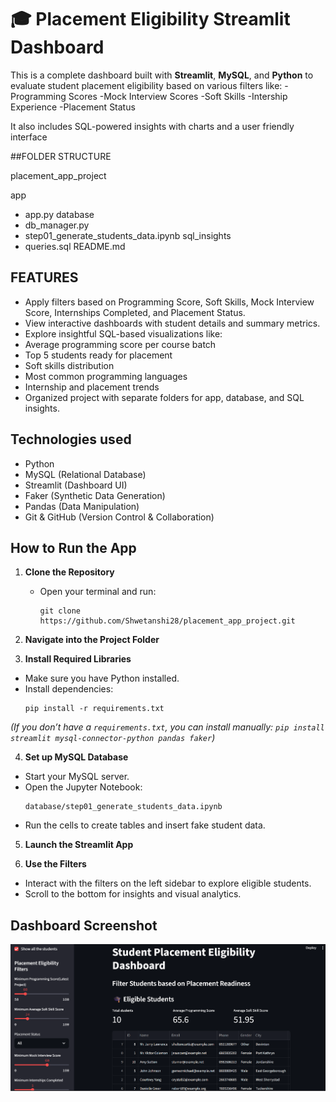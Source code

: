 # 🎓 Placement Eligibility Streamlit Dashboard
This is a complete dashboard built with **Streamlit**, **MySQL**, and **Python** to evaluate student placement eligibility based on various filters like:
-Programming Scores
-Mock Interview Scores
-Soft Skills
-Intership Experience
-Placement Status

It also includes SQL-powered insights with charts and a user friendly interface


##FOLDER STRUCTURE

placement_app_project

app
- app.py
database
- db_manager.py
- step01_generate_students_data.ipynb
sql_insights
- queries.sql
README.md


## FEATURES

-  Apply filters based on Programming Score, Soft Skills, Mock Interview Score, Internships Completed, and Placement Status.
-  View interactive dashboards with student details and summary metrics.
-  Explore insightful SQL-based visualizations like:
  - Average programming score per course batch
  - Top 5 students ready for placement
  - Soft skills distribution
  - Most common programming languages
  - Internship and placement trends
-  Organized project with separate folders for app, database, and SQL insights.

 ## Technologies used

-  Python
-  MySQL (Relational Database)
-  Streamlit (Dashboard UI)
-  Faker (Synthetic Data Generation)
-  Pandas (Data Manipulation)
-  Git & GitHub (Version Control & Collaboration)

  ## How to Run the App

1. **Clone the Repository**
   - Open your terminal and run:
     ```
     git clone https://github.com/Shwetanshi28/placement_app_project.git
     ```

2. **Navigate into the Project Folder**

3. **Install Required Libraries**
- Make sure you have Python installed.
- Install dependencies:
  ```
  pip install -r requirements.txt
  ```
*(If you don’t have a `requirements.txt`, you can install manually: `pip install streamlit mysql-connector-python pandas faker`)*

4. **Set up MySQL Database**
- Start your MySQL server.
- Open the Jupyter Notebook:
  ```
  database/step01_generate_students_data.ipynb
  ```
- Run the cells to create tables and insert fake student data.

5. **Launch the Streamlit App**

6. **Use the Filters**
- Interact with the filters on the left sidebar to explore eligible students.
- Scroll to the bottom for insights and visual analytics.

## Dashboard Screenshot
[![Dashboard Screenshot](placement_dashboard.png)](placement_dashboard.png)
